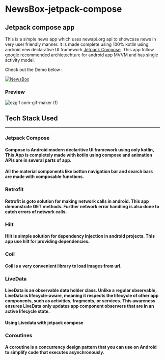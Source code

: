 # NewsBox-jetpack-compose
## Jetpack compose app 
This is a simple news app which uses newapi.org api to showcase news in very user friendly manner. It is made complete using 100% kotlin using android new declarative UI framework [Jetpack Compose][compose]. This app follow google recommended archietechture for android app MVVM and has single activity model. 

Check out the Demo below :

[![NewsBox](https://img.shields.io/badge/NewsBox🌈-APK-black.svg?style=for-the-badge&logo=android)](https://github.com/sanjeet131/NewsBox-jetpack-compose/releases/NewsBox-v1_0_0.apk)

### Preview
![ezgif com-gif-maker (1)](https://user-images.githubusercontent.com/87947328/137799316-5f8ff700-a845-47d6-9bff-9bfed3bc1835.gif)

## Tech Stack Used 
--------------------------------
### Jetpack Compose 
#### Compose is Android modern declaritive UI framework using only kotlin, This App is completely made with kotlin using compose and animation APIs are in several parts of app.
#### All the material components like botton navigation bar and search bars are made with composable functions. 

### Retrofit
#### Retrofit is goto solution for making network calls in android. This app demonstrate GET methods. Further network error handling is also done to catch errors of network calls.

### Hilt
#### Hilt is simple solution for dependency injection in android projects. This app use hilt for providing dependencies.

### Coil
#### [Coil][coil] is a very convenient library to load images from url.

### LiveData
#### LiveData is an observable data holder class. Unlike a regular observable, LiveData is lifecycle-aware, meaning it respects the lifecycle of other app components, such as activities, fragments, or services. This awareness ensures LiveData only updates app component observers that are in an active lifecycle state.
#### Using Livedata with jetpack compose

### Coroutines
#### A coroutine is a concurrency design pattern that you can use on Android to simplify code that executes asynchronously.


[compose]: https://developer.android.com/jetpack/compose
[coil]: https://coil-kt.github.io/coil/compose
